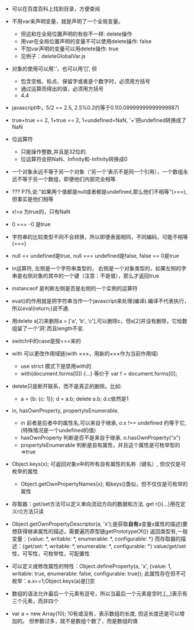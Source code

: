 + 可以在百度百科上找到目录，方便查阅

+ 不用var来声明变量，就是声明了一个全局变量。
    + 但这和在全局位置声明的有些不一样: delete操作
    + 用var在全局位置声明的变量不可以使用delete操作: false
    + 不加var声明的变量可以用delete操作: true
    + 见例子：deleteGlobalVar.js

+ 对象的使用可以用‘.’，也可以用‘[]’, 但
    + 包含空格、标点、保留字或者是个数字时，必须用方括号
    + 通过运算而得出的值，必须用方括号
    + 4.4

+ javascript中，5/2 == 2.5, 2.5%0.2约等于0.1(0.09999999999999987)

+ true+true == 2, 1+true == 2, 1+undefined=NaN, '+'把undefined转换成了NaN

+ 位运算符
    + 只能操作整数,并且是32位的.
    + 位运算符会把NaN、Infinity和-Infinity转换成0

+ 一个对象永远不等于另一个对象（‘另一个’表示不是同一个引用），一个数组永远不等于另一个数组，即便他们内部完全相等.

+ ??? P75,说:"如果两个值都是null或者都是undefined,那么他们不相等"(===),但事实是他们相等

+ x!=x 为true的，只有NaN

+ 0 === -0 是true

+ 字符串的比较类型不同不会转换，所以即便表面相同，不同编码，可能不相等(===)

+ null == undefined是true, null === undefined是false, false == 0是true

+ in运算符, 左侧是一个字符串类型的， 右侧是一个对象类型的，如果左侧的字串是右侧对象的其中的一个键（注意：不是值），那么才返回true

+ instanceof 是判断左侧是否是右侧的一个实例的运算符

+ eval()的作用就是把字符串当作一个javascript来处理(编译).编译不代表执行，所以eval(return;)说不通.

+ 用delete a[2]来删除a = ['a', 'b', 'c'],可以删除c，但a[2]并没有删除，它给数组留了一个‘洞’.而且length不变.

+ switch中的case是按===来的

+ with 可以更改作用域链(with ×××，用新的×××作为当前作用域)
    + use strict 模式下是禁用with的
    + with(document.forms[0]) {...} 等价于 var f = document.forms[0];

+ delete只是断开联系，而不是真正的删除。比如:
    + a = {b: {c: 1}}; d = a.b; delete a.b; d.c依然是1

+ in, hasOwnProperty, propertyIsEnumerable.
    + in 前者是后者中的属性名,可以来自于继承, o.x !== undefined 约等于它,(特殊情况是一个undefined的值)
    + hasOwnProperty 判断是否不是来自于继承, o.hasOwnProperty("x")
    + propertyIsEnumerable 判断是自有属性，并且这个属性是可枚举型的=>true

+ Object.keys(x); 可返回对象x中的所有自有属性的名称（键名）, 但仅仅是可枚举的属性
    + Object.getOwnPropertyNames(x); 和keys()类似，但不仅仅是可枚举的属性

+ 存取器：get/set方法可以定义单向流动方向的数据和方法. get r(){...}用在定义r()方法只读

+ Object.getOwnPropertyDescriptor(a, 'x');是获取<strong>自有</strong>a变量x属性的描述(要想获得继承属性的描述，需要遍历原型链getPrototypeOf())
    返回类型有,一般变量：{value: *, writable: *, enumerable: *, configurable: *}
    而存取器的描述：{get/set: *, writable: *, enumerable: *, configurable: *}
    value/get/set性，可写性，可枚举性，可配置性
+ 可以定义或修改属性的特性：Object.defineProperty(a, 'x', {value: 1, writable: true, enumerable: false, configurable: true}); 此属性存在但不可枚举：a.x==1;Object.keys(a)是[]空

+ 数组的语法允许最后一个元素有逗号，所以当最后一个元素是空时,[,,,]表示有三个元素，而非四个

+ var a = new Array(10); 10有或没有，表示数组的长度, 但这长度还是可以增加的。 但参数过多，就不是数组个数了，而是数组的值
